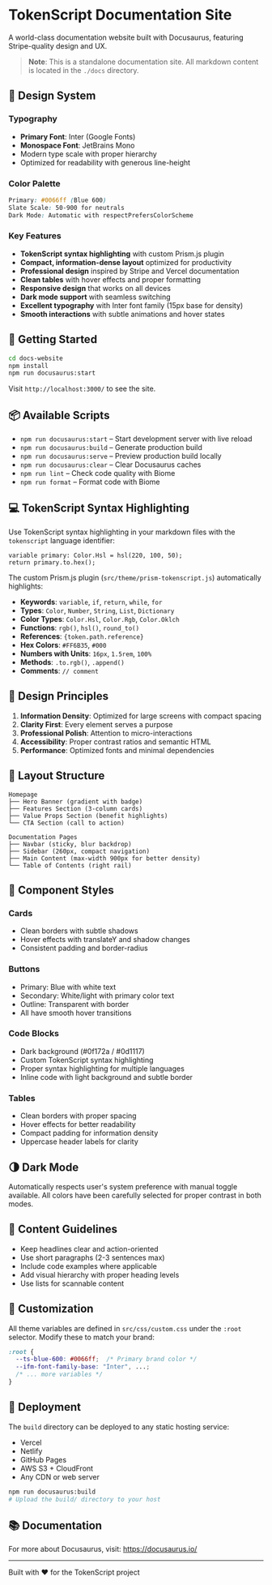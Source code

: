 # TokenScript Documentation Site

A world-class documentation website built with Docusaurus, featuring Stripe-quality design and UX.

> **Note**: This is a standalone documentation site. All markdown content is located in the `./docs` directory.

## 🎨 Design System

### Typography
- **Primary Font**: Inter (Google Fonts)
- **Monospace Font**: JetBrains Mono
- Modern type scale with proper hierarchy
- Optimized for readability with generous line-height

### Color Palette
```css
Primary: #0066ff (Blue 600)
Slate Scale: 50-900 for neutrals
Dark Mode: Automatic with respectPrefersColorScheme
```

### Key Features
- **TokenScript syntax highlighting** with custom Prism.js plugin
- **Compact, information-dense layout** optimized for productivity
- **Professional design** inspired by Stripe and Vercel documentation
- **Clean tables** with hover effects and proper formatting
- **Responsive design** that works on all devices
- **Dark mode support** with seamless switching
- **Excellent typography** with Inter font family (15px base for density)
- **Smooth interactions** with subtle animations and hover states

## 🚀 Getting Started

```bash
cd docs-website
npm install
npm run docusaurus:start
```

Visit `http://localhost:3000/` to see the site.

## 📦 Available Scripts

- `npm run docusaurus:start` – Start development server with live reload
- `npm run docusaurus:build` – Generate production build
- `npm run docusaurus:serve` – Preview production build locally
- `npm run docusaurus:clear` – Clear Docusaurus caches
- `npm run lint` – Check code quality with Biome
- `npm run format` – Format code with Biome

## 💻 TokenScript Syntax Highlighting

Use TokenScript syntax highlighting in your markdown files with the `tokenscript` language identifier:

```tokenscript
variable primary: Color.Hsl = hsl(220, 100, 50);
return primary.to.hex();
```

The custom Prism.js plugin (`src/theme/prism-tokenscript.js`) automatically highlights:
- **Keywords**: `variable`, `if`, `return`, `while`, `for`
- **Types**: `Color`, `Number`, `String`, `List`, `Dictionary`
- **Color Types**: `Color.Hsl`, `Color.Rgb`, `Color.Oklch`
- **Functions**: `rgb()`, `hsl()`, `round_to()`
- **References**: `{token.path.reference}`
- **Hex Colors**: `#FF6B35`, `#000`
- **Numbers with Units**: `16px`, `1.5rem`, `100%`
- **Methods**: `.to.rgb()`, `.append()`
- **Comments**: `// comment`

## 🎯 Design Principles

1. **Information Density**: Optimized for large screens with compact spacing
2. **Clarity First**: Every element serves a purpose
3. **Professional Polish**: Attention to micro-interactions
4. **Accessibility**: Proper contrast ratios and semantic HTML
5. **Performance**: Optimized fonts and minimal dependencies

## 📐 Layout Structure

```
Homepage
├── Hero Banner (gradient with badge)
├── Features Section (3-column cards)
├── Value Props Section (benefit highlights)
└── CTA Section (call to action)

Documentation Pages
├── Navbar (sticky, blur backdrop)
├── Sidebar (260px, compact navigation)
├── Main Content (max-width 900px for better density)
└── Table of Contents (right rail)
```

## 🎨 Component Styles

### Cards
- Clean borders with subtle shadows
- Hover effects with translateY and shadow changes
- Consistent padding and border-radius

### Buttons
- Primary: Blue with white text
- Secondary: White/light with primary color text
- Outline: Transparent with border
- All have smooth hover transitions

### Code Blocks
- Dark background (#0f172a / #0d1117)
- Custom TokenScript syntax highlighting
- Proper syntax highlighting for multiple languages
- Inline code with light background and subtle border

### Tables
- Clean borders with proper spacing
- Hover effects for better readability
- Compact padding for information density
- Uppercase header labels for clarity

## 🌗 Dark Mode

Automatically respects user's system preference with manual toggle available. All colors have been carefully selected for proper contrast in both modes.

## 📝 Content Guidelines

- Keep headlines clear and action-oriented
- Use short paragraphs (2-3 sentences max)
- Include code examples where applicable
- Add visual hierarchy with proper heading levels
- Use lists for scannable content

## 🔧 Customization

All theme variables are defined in `src/css/custom.css` under the `:root` selector. Modify these to match your brand:

```css
:root {
  --ts-blue-600: #0066ff;  /* Primary brand color */
  --ifm-font-family-base: "Inter", ...;
  /* ... more variables */
}
```

## 🚢 Deployment

The `build` directory can be deployed to any static hosting service:

- Vercel
- Netlify
- GitHub Pages
- AWS S3 + CloudFront
- Any CDN or web server

```bash
npm run docusaurus:build
# Upload the build/ directory to your host
```

## 📚 Documentation

For more about Docusaurus, visit: https://docusaurus.io/

---

Built with ❤️ for the TokenScript project
